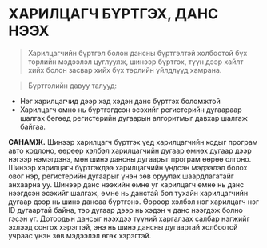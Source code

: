 # **ХАРИЛЦАГЧ БҮРТГЭХ, ДАНС НЭЭХ** 

>Харилцагчийн бүртгэл болон дансны бүртгэлтэй холбоотой бүх төрлийн мэдээлэл цуглуулж, шинээр бүртгэх, түүн дээр хайлт хийх болон засвар хийх бүх төрлийн үйлдлүүд хамрана. 

>Бүртгэлийн давуу талууд:
* Нэг харилцагчид дээр хэд хэдэн данс бүртгэх боломжтой 
* Харилцагч өмнө нь бүртгэгдсэн эсэхийг регистерийн дугаараар шалгах бөгөөд регистерийн дугаарын алгоритмыг давхар шалгаж байгаа.

>
**САНАМЖ.**
Шинээр харилцагч бүртгэх үед харилцагчийн кодыг програм авто кодлоно, өөрөөр хэлбэл харилцагчийн дугаар өмнөх дугаар дээр нэгээр нэмэгдэнэ, мөн шинэ дансны дугаарыг програм өөрөө олгоно. 
Шинээр харилцагч бүртгэхдээ харилцагчийн үндсэн мэдээлэл болох овог нэр, регистерийн дугаарыг үнэн зөв оруулах шаардлагатайг анхаарна уу. Шинээр данс нээхийн өмнө уг харилцагч өмнө нь данс нээгдсэн эсэхийг шалгаж, өмнө нь данстай бол тухайн харилцагчийн дугаар дээр нь шинэ дансаа бүртгэнэ. Өөрөөр хэлбэл нэг харилцагч нэг ID дугаартай байна, тэр дугаар дээр нь хэдэн ч данс нээгдэж болно гэсэн үг.
Дотоодын дансыг нээхдээ түүний харгалзах салбар нэгжийг эхлээд сонгох хэрэгтэй, энэ нь шинэ дансны дугаартай холбоотой учраас үнэн зөв мэдээлэл өгөх хэрэгтэй.


